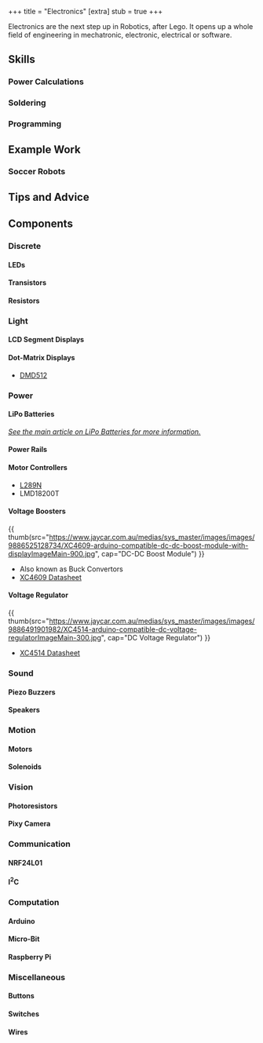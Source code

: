 +++
title = "Electronics"
[extra]
stub = true
+++

Electronics are the next step up in Robotics, after Lego. It opens up a whole field of engineering in mechatronic, electronic, electrical or software.

<!-- toc -->

## Skills

### Power Calculations

### Soldering

### Programming

## Example Work

### Soccer Robots

## Tips and Advice

## Components

### Discrete

#### LEDs

#### Transistors

#### Resistors

### Light

#### LCD Segment Displays

#### Dot-Matrix Displays

* [DMD512](@/wiki/dmd.md)

### Power

#### LiPo Batteries

*[See the main article on LiPo Batteries for more information.](@/wiki/lipo.md)*

#### Power Rails

#### Motor Controllers

* [L289N](@/wiki/l298n.md)
* LMD18200T

#### Voltage Boosters

{{ thumb(src="https://www.jaycar.com.au/medias/sys_master/images/images/9886525128734/XC4609-arduino-compatible-dc-dc-boost-module-with-displayImageMain-900.jpg", cap="DC-DC Boost Module") }}

* Also known as Buck Convertors
* [XC4609 Datasheet](https://www.jaycar.com.au/medias/sys_master/images/images/9886525489182/XC4609-dataSheetMain.pdf)

#### Voltage Regulator

{{ thumb(src="https://www.jaycar.com.au/medias/sys_master/images/images/9886491901982/XC4514-arduino-compatible-dc-voltage-regulatorImageMain-300.jpg", cap="DC Voltage Regulator") }}

* [XC4514 Datasheet](https://www.jaycar.com.au/medias/sys_master/images/images/9886492622878/XC4514-dataSheetMain.pdf)

### Sound

#### Piezo Buzzers

#### Speakers

### Motion

#### Motors

#### Solenoids

### Vision

#### Photoresistors

#### Pixy Camera

### Communication

#### NRF24L01

#### I<sup>2</sup>C

### Computation

#### Arduino

#### Micro-Bit

#### Raspberry Pi

### Miscellaneous

#### Buttons

#### Switches

#### Wires
